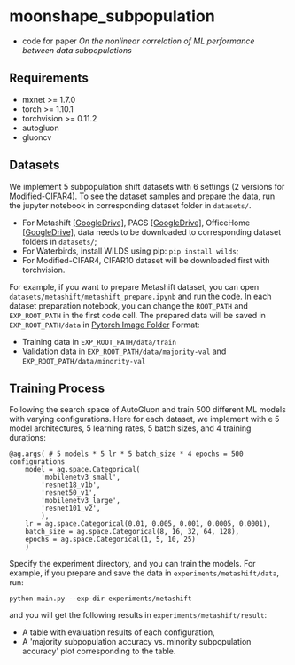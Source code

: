 # moonshape_subpopulation

- code for paper *On the nonlinear correlation of ML performance between data subpopulations*

## Requirements
- mxnet >= 1.7.0
- torch >= 1.10.1
- torchvision >= 0.11.2
- autogluon
- gluoncv

## Datasets
We implement 5 subpopulation shift datasets with 6 settings (2 versions for Modified-CIFAR4). To see the dataset samples and prepare the data, run the jupyter notebook in corresponding dataset folder in `datasets/`.
- For Metashift [[GoogleDrive]](https://drive.google.com/file/d/1P2kvXa_erLVHBqL_0RDe5HLmpnA1rz2I/view?usp=sharing), PACS [[GoogleDrive]](https://drive.google.com/uc?id=1JFr8f805nMUelQWWmfnJR3y4_SYoN5Pd), OfficeHome [[GoogleDrive]](https://drive.google.com/file/d/0B81rNlvomiwed0V1YUxQdC1uOTg/view?usp=sharing&resourcekey=0-2SNWq0CDAuWOBRRBL7ZZsw), data needs to be downloaded to corresponding dataset folders in `datasets/`;
- For Waterbirds, install WILDS using pip: `pip install wilds`;
- For Modified-CIFAR4, CIFAR10 dataset will be downloaded first with torchvision.

For example, if you want to prepare Metashift dataset, you can open `datasets/metashift/metashift_prepare.ipynb` and run the code. In each dataset preparation notebook, you can change the `ROOT_PATH` and `EXP_ROOT_PATH` in the first code cell. The prepared data will be saved in `EXP_ROOT_PATH/data` in [Pytorch Image Folder](https://pytorch.org/vision/main/generated/torchvision.datasets.ImageFolder.html) Format:
- Training data in `EXP_ROOT_PATH/data/train`
- Validation data in `EXP_ROOT_PATH/data/majority-val` and `EXP_ROOT_PATH/data/minority-val`

## Training Process
Following the search space of AutoGluon and train 500 different ML models with varying configurations.
Here for each dataset, we implement with e 5 model architectures, 5 learning rates, 5 batch sizes, and 4 training durations:
```
@ag.args( # 5 models * 5 lr * 5 batch_size * 4 epochs = 500 configurations
    model = ag.space.Categorical(
        'mobilenetv3_small', 
        'resnet18_v1b', 
        'resnet50_v1', 
        'mobilenetv3_large', 
        'resnet101_v2', 
        ),
    lr = ag.space.Categorical(0.01, 0.005, 0.001, 0.0005, 0.0001), 
    batch_size = ag.space.Categorical(8, 16, 32, 64, 128), 
    epochs = ag.space.Categorical(1, 5, 10, 25)
    )
```

Specify the experiment directory, and you can train the models.
For example, if you prepare and save the data in `experiments/metashift/data`, run:
```
python main.py --exp-dir experiments/metashift
```
and you will get the following results in `experiments/metashift/result`:
- A table with evaluation results of each configuration,
- A 'majority subpopulation accuracy vs. minority subpopulation accuracy' plot corresponding to the table.
